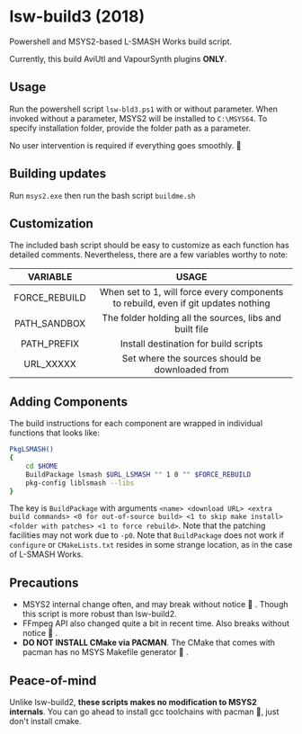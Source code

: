 # lsw-build3 (2018)
Powershell and MSYS2-based L-SMASH Works build script.

Currently, this build AviUtl and VapourSynth plugins **ONLY**.

## Usage

Run the powershell script `lsw-bld3.ps1` with or without parameter. When invoked without a parameter, MSYS2 will be installed to `C:\MSYS64`. To specify installation folder, provide the folder path as a parameter.

No user intervention is required if everything goes smoothly. :tada:

## Building updates
Run `msys2.exe` then run the bash script `buildme.sh`

## Customization
The included bash script should be easy to customize as each function has detailed comments. Nevertheless, there are a few variables worthy to note:


| VARIABLE | USAGE |
|:--------:|:-----:|
|FORCE_REBUILD|When set to 1, will force every components to rebuild, even if git updates nothing|
|PATH_SANDBOX|The folder holding all the sources, libs and built file|
|PATH_PREFIX |Install destination for build scripts|
|URL_XXXXX   |Set where the sources should be downloaded from|

## Adding Components
The build instructions for each component are wrapped in individual functions that looks like:
```bash
PkgLSMASH()
{
	cd $HOME
	BuildPackage lsmash $URL_LSMASH "" 1 0 "" $FORCE_REBUILD
	pkg-config liblsmash --libs 
}
```
The key is `BuildPackage` with arguments `<name> <download URL> <extra build commands> <0 for out-of-source build> <1 to skip make install> <folder with patches> <1 to force rebuild>`. Note that the patching facilities may not work due to `-p0`. Note that `BuildPackage` does not work if `configure` or `CMakeLists.txt` resides in some strange location, as in the case of L-SMASH Works.

## Precautions
* MSYS2 internal change often, and may break without notice :fu: . Though this script is more robust than lsw-build2.
* FFmpeg API also changed quite a bit in recent time. Also breaks without notice :fu: .
* **DO NOT INSTALL CMake via PACMAN**. The CMake that comes with pacman has no MSYS Makefile generator :fu: .

## Peace-of-mind
Unlike lsw-build2, **these scripts makes no modification to MSYS2 internals**. You can go ahead to install gcc toolchains with pacman :tada:, just don't install cmake.
